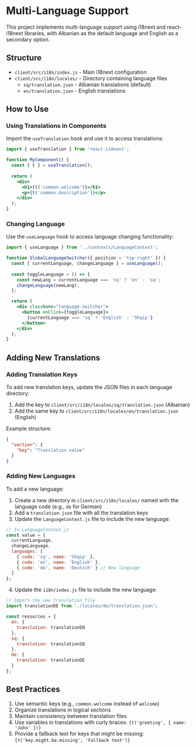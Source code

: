 # Multi-Language Support

This project implements multi-language support using i18next and react-i18next libraries, with Albanian as the default language and English as a secondary option.

## Structure

- `client/src/i18n/index.js` - Main i18next configuration
- `client/src/i18n/locales/` - Directory containing language files
  - `sq/translation.json` - Albanian translations (default)
  - `en/translation.json` - English translations

## How to Use

### Using Translations in Components

Import the `useTranslation` hook and use it to access translations:

```jsx
import { useTranslation } from 'react-i18next';

function MyComponent() {
  const { t } = useTranslation();
  
  return (
    <div>
      <h1>{t('common.welcome')}</h1>
      <p>{t('common.description')}</p>
    </div>
  );
}
```

### Changing Language

Use the `useLanguage` hook to access language changing functionality:

```jsx
import { useLanguage } from '../contexts/LanguageContext';

function GlobalLanguageSwitcher({ position = 'top-right' }) {
  const { currentLanguage, changeLanguage } = useLanguage();
  
  const toggleLanguage = () => {
    const newLang = currentLanguage === 'sq' ? 'en' : 'sq';
    changeLanguage(newLang);
  };

  return (
    <div className="language-switcher">
      <button onClick={toggleLanguage}>
        {currentLanguage === 'sq' ? 'English' : 'Shqip'}
      </button>
    </div>
  );
}
```

## Adding New Translations

### Adding Translation Keys

To add new translation keys, update the JSON files in each language directory:

1. Add the key to `client/src/i18n/locales/sq/translation.json` (Albanian)
2. Add the same key to `client/src/i18n/locales/en/translation.json` (English)

Example structure:
```json
{
  "section": {
    "key": "Translation value"
  }
}
```

### Adding New Languages

To add a new language:

1. Create a new directory in `client/src/i18n/locales/` named with the language code (e.g., `de` for German)
2. Add a `translation.json` file with all the translation keys
3. Update the `LanguageContext.js` file to include the new language:

```jsx
// In LanguageContext.js
const value = {
  currentLanguage,
  changeLanguage,
  languages: [
    { code: 'sq', name: 'Shqip' },
    { code: 'en', name: 'English' },
    { code: 'de', name: 'Deutsch' } // New language
  ]
};
```

4. Update the `i18n/index.js` file to include the new language:

```jsx
// Import the new translation file
import translationDE from './locales/de/translation.json';

const resources = {
  en: {
    translation: translationEN
  },
  sq: {
    translation: translationSQ
  },
  de: {
    translation: translationDE
  }
};
```

## Best Practices

1. Use semantic keys (e.g., `common.welcome` instead of `welcome`)
2. Organize translations in logical sections
3. Maintain consistency between translation files
4. Use variables in translations with curly braces: `{t('greeting', { name: 'John' })}`
5. Provide a fallback text for keys that might be missing: `{t('key.might.be.missing', 'Fallback text')}`
